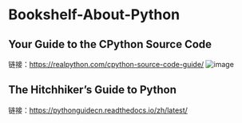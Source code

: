 # Bookshelf-About-Python
## Your Guide to the CPython Source Code
链接：https://realpython.com/cpython-source-code-guide/
![image](https://user-images.githubusercontent.com/39770217/123903729-d61b2f80-d9a1-11eb-811e-82b7c5e3aced.png)

## The Hitchhiker’s Guide to Python
链接：https://pythonguidecn.readthedocs.io/zh/latest/
